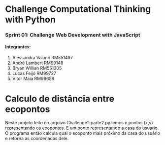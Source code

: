 # Challenge Computational Thinking with Python

<h3>Sprint 01: Challenge Web Development with JavaScript </h3>


<h4>Integrantes:</h4>
<ol> 

<li>Alessandra Vaiano RM551497</li>  

<li>André Lambert RM99148</li>  

<li>Bryan Willian RM551305</li>

<li>Lucas Feijó RM99727</li>
  
<li>Vitor Maia RM99658</li>

</ol>


<h1>Calculo de distância entre ecopontos</h1>
Neste projeto feito no arquivo Challenge1-parte2.py lemos n pontos (x,y) representando os ecopontos. E um ponto representando a casa do usuário. O programa então calcula qual o ecoponto mais próximo da casa do usuário e retorna as coordenadas dele.